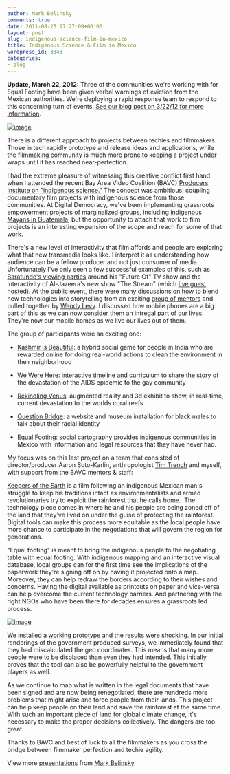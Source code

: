 ```yaml
---
author: Mark Belinsky
comments: true
date: 2011-08-25 17:27:09+00:00
layout: post
slug: indigenous-science-film-in-mexico
title: Indigenous Science & Film in Mexico
wordpress_id: 3343
categories:
- blog
---
```


**Update, March 22, 2012:** Three of the communities we're working with for Equal Footing have been given verbal warnings of eviction from the Mexican authorities. We're deploying a rapid response team to respond to this concerning turn of events. [See our blog post on 3/22/12 for more information](http://digital-democracy.org/2012/03/22/urgent-action-to-prevent-forced-evictions/).

[![image](http://farm7.static.flickr.com/6063/6079781301_10868fdd1b_o.png)](https://secure.flickr.com/photos/digitaldemocracy/6079681727/in/set-72157627516373580/)

There is a different approach to projects between techies and filmmakers. Those in tech rapidly prototype and release ideas and applications, while the filmmaking community is much more prone to keeping a project under wraps until it has reached near-perfection.

I had the extreme pleasure of witnessing this creative conflict first hand when I attended the recent Bay Area Video Coalition (BAVC) [Producers Institute on "indigenous science."](http://www.bavc.org/indigenous-science) The concept was ambitious: coupling documentary film projects with indigenous science from those communities. At Digital Democracy, we've been implementing grassroots empowerment projects of marginalized groups, including [indigenous Mayans in Guatemala](http://digital-democracy.org/2010/05/05/introducing-project-einstein-guatemala/), but the opportunity to attach that work to film projects is an interesting expansion of the scope and reach for some of that work.

There's a new level of interactivity that film affords and people are exploring what that new transmedia looks like. I interpret it as understanding how audience can be a fellow producer and not just consumer of media. Unfortunately I've only seen a few successful examples of this, such as [Baratunde's viewing parties](http://www.baratunde.com/blog/2009/8/5/baratunde-thurston-correspondent-of-the-future-says-the-futu.html) around his "Future Of" TV show and the interactivity of Al-Jazeera's new show "The Stream" (which [I've guest hosted](http://stream.aljazeera.com/episode/episode-2491)). At the [public event](http://www.tribecafilminstitute.org/blog/108194269.html), there were many discussions on how to blend new technologies into storytelling from an exciting [group of mentors](http://bavc.org/meet-your-mentors) and pulled together by [Wendy Levy](https://twitter.com/#!/twendywendy). I discussed how mobile phones are a big part of this as we can now consider them an intregal part of our lives. They're now our mobile homes as we live our lives out of them.

The group of participants were an exciting one:



	
  * [Kashmir is Beautiful](http://www.valleyofsaints.com/%20): a hybrid social game for people in India who are rewarded online for doing real-world actions to clean the environment in their neighborhood

	
  * [We Were Here](http://wewereherefilm.com/): interactive timeline and curriculum to share the story of the devastation of the AIDS epidemic to the gay community

	
  * [Rekindling Venus](http://rekindlingvenus.com/%20): augmented reality and 3d exhibit to show, in real-time, current devastation to the worlds coral reefs

	
  * [Question Bridge](http://questionbridge.com/): a website and museum installation for black males to talk about their racial identity

	
  * [Equal Footing](http://keepersoftheearthfilm.com/): social cartography provides indigenous communities in Mexico with information and legal resources that they have never had.


My focus was on this last project on a team that consisted of director/producer Aaron Soto-Karlin, anthropologist [Tim Trench](http://vimeo.com/17308543) and myself, with support from the BAVC mentors & staff:

[Keepers of the Earth](http://keepersoftheearthfilm.com/) is a film following an indigenous Mexican man's struggle to keep his traditions intact as environmentalists and armed revolutionaries try to exploit the rainforest that he calls home.  The technology piece comes in where he and his people are being zoned off of the land that they've lived on under the guise of protecting the rainforest. Digital tools can make this process more equitable as the local people have more chance to participate in the negotiations that will govern the region for generations.

"Equal footing" is meant to bring the indigenous people to the negotiating table with equal footing. With indigenous mapping and an interactive visual database, local groups can for the first time see the implications of the paperwork they're signing off on by having it projected onto a map. Moreover, they can help redraw the borders according to their wishes and concerns. Having the digital available as printouts on paper and vice-versa can help overcome the current technology barriers. And partnering with the right NGOs who have been there for decades ensures a grassroots led process.

[![image](http://farm7.static.flickr.com/6071/6079681245_0a08c39b44.jpg)](https://secure.flickr.com/photos/digitaldemocracy/sets/72157627516373580/with/6079681245/)

We installed a [working prototype](http://keepersoftheearthfilm.com/equal-footing/) and the results were shocking. In our initial renderings of the government produced surveys, we immediately found that they had miscalculated the geo coordinates. This means that many more people were to be displaced than even they had intended. This initially proves that the tool can also be powerfully helpful to the government players as well.

As we continue to map what is written in the legal documents that have been signed and are now being renegotiated, there are hundreds more problems that might arise and force people from their lands. This project can help keep people on their land and save the rainforest at the same time. With such an important piece of land for global climate change, it's necessary to make the proper decisions collectively. The dangers are too great.

Thanks to BAVC and best of luck to all the filmmakers as you cross the bridge between filmmaker perfection and techie agility.



View more [presentations](http://www.slideshare.net/) from [Mark Belinsky](http://www.slideshare.net/mbelinsky)
